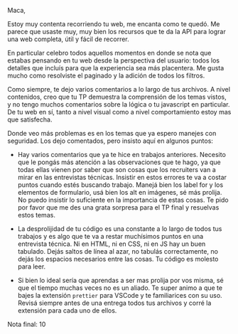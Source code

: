 Maca, 

Estoy muy contenta recorriendo tu web, me encanta como te quedó. Me parece que usaste muy, muy bien los recursos que te da la API para lograr una web completa, útil y fácil de recorrer. 

En particular celebro todos aquellos momentos en donde se nota que estabas pensando en tu web desde la perspectiva del usuario: todos los detalles que incluís para que la experiencia sea más placentera. Me gusta mucho como resolviste el paginado y la adición de todos los filtros. 

Como siempre, te dejo varios comentarios a lo largo de tus archivos. A nivel contenidos, creo que tu TP demuestra la comprensión de los temas vistos, y no tengo muchos comentarios sobre la lógica o tu javascript en particular. De tu web en sí, tanto a nivel visual como a nivel comportamiento estoy mas que satisfecha. 


Donde veo más problemas es en los temas que ya espero manejes con seguridad. Los dejo comentados, pero insisto aquí en algunos puntos:

- Hay varios comentarios que ya te hice en trabajos anteriores. Necesito que le pongás más atención a las observaciones que te hago, ya que todas ellas vienen por saber que son cosas que los recruiters van a mirar en las entrevistas técnicas. Insistir en estos errores te va a costar puntos cuando estés buscando trabajo. Manejá bien los label for y los elementos de formulario, usá bien los alt en imágenes, sé más prolija. No puedo insistir lo suficiente en la importancia de estas cosas. Te pido por favor que me des una grata sorpresa para el TP final y resuelvas estos temas. 

- La desprolijidad de tu código es una constante a lo largo de todos tus trabajos y es algo que te va a restar muchísimos puntos en una entrevista técnica. Ni en HTML, ni en CSS, ni en JS hay un buen tabulado. Dejás saltos de línea al azar, no tabulás correctamente, no dejás los espacios necesarios entre las cosas. Tu código es molesto para leer. 

- Si bien lo ideal sería que aprendas a ser mas prolija por vos misma, sé que el tiempo muchas veces no es un aliado. Te super animo a que te bajes la extensión `prettier` para VSCode y te familiarices con su uso. Revisá siempre antes de una entrega todos tus archivos y corré la extensión para cada uno de ellos. 


Nota final: 10